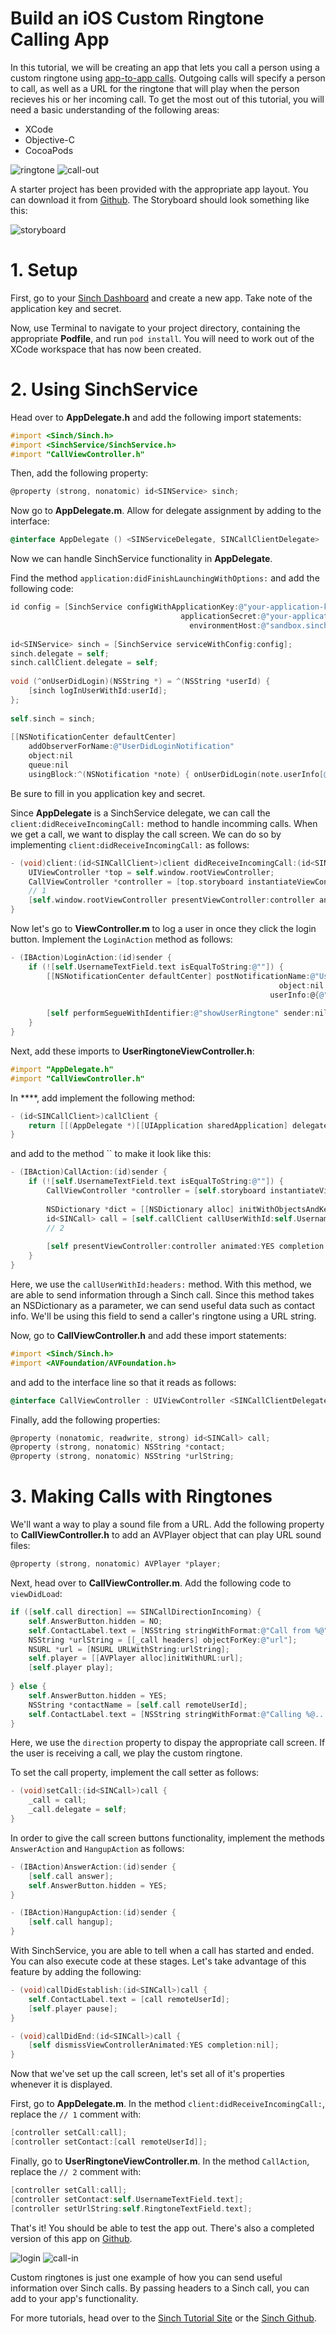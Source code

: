 # Build an iOS Custom Ringtone Calling App

In this tutorial, we will be creating an app that lets you call a person using a custom ringtone using [app-to-app calls](https://www.sinch.com/products/voice-api/app-to-app-calling/). Outgoing calls will specify a person to call, as well as a URL for the ringtone that will play when the person recieves his or her incoming call. To get the most out of this tutorial, you will need a basic understanding of the following areas:

* XCode
* Objective-C
* CocoaPods

![ringtone](img/Ringtone.png)  ![call-out](img/Call-Out.png)

A starter project has been provided with the appropriate app layout. You can download it from [Github](https://github.com/sinch/ios-custom-ringtone-calling). The Storyboard should look something like this:

![storyboard](img/Storyboard.png)

# 1. Setup

First, go to your [Sinch Dashboard](https://www.sinch.com/dashboard/) and create a new app. Take note of the application key and secret.

Now, use Terminal to navigate to your project directory, containing the appropriate **Podfile**, and run `pod install`. You will need to work out of the  XCode workspace that has now been created.

# 2. Using SinchService

Head over to **AppDelegate.h** and add the following import statements:

```objective-c
#import <Sinch/Sinch.h>
#import <SinchService/SinchService.h>
#import "CallViewController.h"
```

Then, add the following property:

```objective-c
@property (strong, nonatomic) id<SINService> sinch;
```

Now go to **AppDelegate.m**. Allow for delegate assignment by adding to the interface:

```objective-c
@interface AppDelegate () <SINServiceDelegate, SINCallClientDelegate>
```
Now we can handle SinchService functionality in **AppDelegate**.

Find the method `application:didFinishLaunchingWithOptions:` and add the following code:

```objective-c
id config = [SinchService configWithApplicationKey:@"your-application-key"
                                      applicationSecret:@"your-application-secret"
                                        environmentHost:@"sandbox.sinch.com"];
    
id<SINService> sinch = [SinchService serviceWithConfig:config];
sinch.delegate = self;
sinch.callClient.delegate = self;
    
void (^onUserDidLogin)(NSString *) = ^(NSString *userId) {
    [sinch logInUserWithId:userId];
};
    
self.sinch = sinch;
    
[[NSNotificationCenter defaultCenter]
	addObserverForName:@"UserDidLoginNotification"
	object:nil
	queue:nil
	usingBlock:^(NSNotification *note) { onUserDidLogin(note.userInfo[@"userId"]); }];
```

Be sure to fill in you application key and secret.

Since **AppDelegate** is a SinchService delegate, we can call the `client:didReceiveIncomingCall:` method to handle incomming calls. When we get a call, we want to display the call screen. We can do so by implementing `client:didReceiveIncomingCall:` as follows:

```objective-c
- (void)client:(id<SINCallClient>)client didReceiveIncomingCall:(id<SINCall>)call {
    UIViewController *top = self.window.rootViewController;
    CallViewController *controller = [top.storyboard instantiateViewControllerWithIdentifier:@"callScreen"];
    // 1
    [self.window.rootViewController presentViewController:controller animated:YES completion:nil];
}
```

Now let's go to **ViewController.m** to log a user in once they click the login button. Implement the `LoginAction` method as follows:

```objective-c
- (IBAction)LoginAction:(id)sender {
    if (![self.UsernameTextField.text isEqualToString:@""]) {
        [[NSNotificationCenter defaultCenter] postNotificationName:@"UserDidLoginNotification"
                      										object:nil
        												  userInfo:@{@"userId" : self.UsernameTextField.text}];
        
        [self performSegueWithIdentifier:@"showUserRingtone" sender:nil];
    }
}
```

Next, add these imports to **UserRingtoneViewController.h**:

```objective-c
#import "AppDelegate.h"
#import "CallViewController.h"
```

In ****, add implement the following method:

```objective-c
- (id<SINCallClient>)callClient {
    return [[(AppDelegate *)[[UIApplication sharedApplication] delegate] sinch] callClient];
}
```

and add to the method `` to make it look like this:


```objective-c
- (IBAction)CallAction:(id)sender {
    if (![self.UsernameTextField.text isEqualToString:@""]) {
        CallViewController *controller = [self.storyboard instantiateViewControllerWithIdentifier:@"callScreen"];
        
        NSDictionary *dict = [[NSDictionary alloc] initWithObjectsAndKeys:self.RingtoneTextField.text, @"url", nil];
        id<SINCall> call = [self.callClient callUserWithId:self.UsernameTextField.text headers:dict];
        // 2
        
        [self presentViewController:controller animated:YES completion:nil];
    }
}
```

Here, we use the `callUserWithId:headers:` method. With this method, we are able to send information through a Sinch call. Since this method takes an NSDictionary as a parameter, we can send useful data such as contact info. We'll be using this field to send a caller's ringtone using a URL string.

Now, go to **CallViewController.h** and add these import statements:

```objective-c
#import <Sinch/Sinch.h>
#import <AVFoundation/AVFoundation.h>
```

and add to the interface line so that it reads as follows:

```objective-c
@interface CallViewController : UIViewController <SINCallClientDelegate, SINCallDelegate>
```

Finally, add the following properties:

```objective-c
@property (nonatomic, readwrite, strong) id<SINCall> call;
@property (strong, nonatomic) NSString *contact;
@property (strong, nonatomic) NSString *urlString;
```


# 3. Making Calls with Ringtones

We'll want a way to play a sound file from a URL. Add the following property to **CallViewController.h** to add an AVPlayer object that can play URL sound files:

```objective-c
@property (strong, nonatomic) AVPlayer *player;
```

Next, head over to **CallViewController.m**. Add the following code to `viewDidLoad`:

```objective-c
if ([self.call direction] == SINCallDirectionIncoming) {
    self.AnswerButton.hidden = NO;
    self.ContactLabel.text = [NSString stringWithFormat:@"Call from %@", self.contact];
    NSString *urlString = [[_call headers] objectForKey:@"url"];
    NSURL *url = [NSURL URLWithString:urlString];
    self.player = [[AVPlayer alloc]initWithURL:url];
    [self.player play];
        
} else {
    self.AnswerButton.hidden = YES;
    NSString *contactName = [self.call remoteUserId];
    self.ContactLabel.text = [NSString stringWithFormat:@"Calling %@...", contactName];
}

```

Here, we use the `direction` property to dispay the appropriate call screen. If the user is receiving a call, we play the custom ringtone.

To set the call property, implement the call setter as follows:

```objective-c
- (void)setCall:(id<SINCall>)call {
    _call = call;
    _call.delegate = self;
}
```

In order to give the call screen buttons functionality, implement the methods `AnswerAction` and `HangupAction` as follows:

```objective-c
- (IBAction)AnswerAction:(id)sender {
    [self.call answer];
    self.AnswerButton.hidden = YES;
}

- (IBAction)HangupAction:(id)sender {
    [self.call hangup];
}
```

With SinchService, you are able to tell when a call has started and ended. You can also execute code at these stages. Let's take advantage of this feature by adding the following:

```objective-c
- (void)callDidEstablish:(id<SINCall>)call {
    self.ContactLabel.text = [call remoteUserId];
    [self.player pause];
}

- (void)callDidEnd:(id<SINCall>)call {
    [self dismissViewControllerAnimated:YES completion:nil];
}
```


Now that we've set up the call screen, let's set all of it's properties whenever it is displayed.

First, go to **AppDelegate.m**. In the method `client:didReceiveIncomingCall:`, replace the `// 1` comment with:

```objective-c
[controller setCall:call];
[controller setContact:[call remoteUserId]];
```

Finally, go to **UserRingtoneViewController.m**. In the method `CallAction`, replace the `// 2` comment with:

```objective-c
[controller setCall:call];
[controller setContact:self.UsernameTextField.text];
[controller setUrlString:self.RingtoneTextField.text];
```

That's it! You should be able to test the app out. There's also a completed version of this app on [Github](https://github.com/sinch/ios-custom-ringtone-calling).

![login](img/Login.png)  ![call-in](img/Call-In.png)

Custom ringtones is just one example of how you can send useful information over Sinch calls. By passing headers to a Sinch call, you can add to your app's functionality.

For more tutorials, head over to the [Sinch Tutorial Site](https://www.sinch.com/tutorials/) or the [Sinch Github](https://github.com/sinch). 